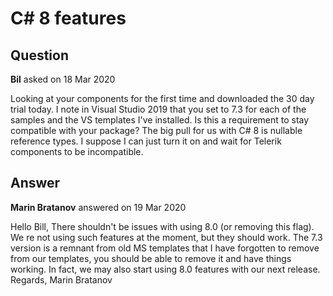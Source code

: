 # C# 8 features

## Question

**Bil** asked on 18 Mar 2020

Looking at your components for the first time and downloaded the 30 day trial today. I note in Visual Studio 2019 that you set <LangVersion> to 7.3 for each of the samples and the VS templates I've installed. Is this a requirement to stay compatible with your package? The big pull for us with C# 8 is nullable reference types. I suppose I can just turn it on and wait for Telerik components to be incompatible.

## Answer

**Marin Bratanov** answered on 19 Mar 2020

Hello Bill, There shouldn't be issues with using 8.0 (or removing this flag). We re not using such features at the moment, but they should work. The 7.3 version is a remnant from old MS templates that I have forgotten to remove from our templates, you should be able to remove it and have things working. In fact, we may also start using 8.0 features with our next release. Regards, Marin Bratanov
